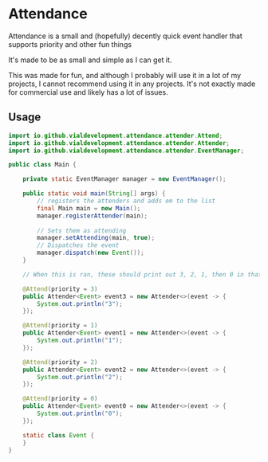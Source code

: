 # Attendance
Attendance is a small and (hopefully) decently quick event handler that supports priority and other fun things

It's made to be as small and simple as I can get it.

This was made for fun, and although I probably will use it in a lot of my projects, I cannot recommend using it in any projects. It's not exactly made for commercial use and likely has a lot of issues.

## Usage
```java
import io.github.vialdevelopment.attendance.attender.Attend;
import io.github.vialdevelopment.attendance.attender.Attender;
import io.github.vialdevelopment.attendance.attender.EventManager;

public class Main {

    private static EventManager manager = new EventManager();

    public static void main(String[] args) {
        // registers the attenders and adds em to the list
        final Main main = new Main();
        manager.registerAttender(main);
        
        // Sets them as attending
        manager.setAttending(main, true);
        // Dispatches the event
        manager.dispatch(new Event());
    }

    // When this is ran, these should print out 3, 2, 1, then 0 in that order because of the priority

    @Attend(priority = 3)
    public Attender<Event> event3 = new Attender<>(event -> {
        System.out.println("3");
    });

    @Attend(priority = 1)
    public Attender<Event> event1 = new Attender<>(event -> {
        System.out.println("1");
    });

    @Attend(priority = 2)
    public Attender<Event> event2 = new Attender<>(event -> {
        System.out.println("2");
    });

    @Attend(priority = 0)
    public Attender<Event> event0 = new Attender<>(event -> {
        System.out.println("0");
    });

    static class Event {
    }
}
```
